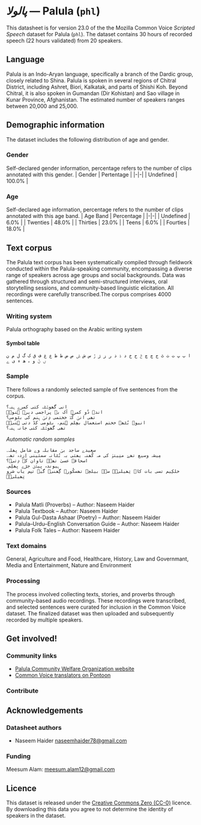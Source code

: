 # *پالولا* &mdash; Palula (`phl`)
This datasheet is for version 23.0 of the the Mozilla Common Voice *Scripted Speech* dataset 
for Palula (`phl`). The dataset contains 30 hours of recorded
speech (22 hours validated) from 20 speakers.

## Language
Palula is an Indo-Aryan language, specifically a branch of the Dardic group, closely related to Shina. Palula is spoken in several regions of Chitral District, including Ashret, Biori, Kalkatak, and parts of Shishi Koh. Beyond Chitral, it is also spoken in Gumandan (Dir Kohistan) and Sao village in Kunar Province, Afghanistan. The estimated number of speakers ranges between 20,000 and 25,000.
<!-- {{LANGUAGE_DESCRIPTION}} -->
<!-- Provide a brief (1-2 paragraph) description of your language -->
<!-- ### Variants -->
<!-- {{VARIANT_DESCRIPTION}} -->
<!-- @ OPTIONAL @ -->
<!-- Describe the variants (MCV variants) of your language -->
<!-- Original Answer: -->
<!-- The dataset comprises a diverse range of linguistic and cultural materials collected from Palula-speaking communities, reflecting the richness of their oral and written traditions. These varieties include: Folk tales, traditional narratives passed down through generations. Cultural and experience stories narratives that document lived experience, seasonal practices, and social customs. Proverbs and Idiomatic Expressions in Palula with Urdu translation. Poetic Texts, Original and traditional poetry composed in Palula with Urdu translation. -->

## Demographic information
The dataset includes the following distribution of age and gender.
<!-- You can get a lot of the information in this section from https://analyzer.cv-toolbox.web.tr/browse -->

### Gender
Self-declared gender information, percentage refers to the number of clips annotated with this gender.
| Gender | Pertentage |
|-|-|
| Undefined | 100.0% |
<!-- {{GENDER_TABLE}} -->
<!-- @ AUTOMATICALLY GENERATED @ -->
<!-- | Gender | Frequency |
|--------|-----------|
| male, masculine | ? |
| undeclared | ? |
| female, feminine | ? | -->

### Age
Self-declared age information, percentage refers to the number of clips annotated with this age band.
| Age Band | Percentage |
|-|-|
| Undefined | 6.0% |
| Twenties | 48.0% |
| Thirties | 23.0% |
| Teens | 6.0% |
| Fourties | 18.0% |
<!-- {{AGE_TABLE}} -->
<!-- @ AUTOMATICALLY GENERATED @ -->
<!-- | Age band | Frequency |
|----------|-----------|
| teens | ? |
| twenties | ? |
| thirties | ? |
| fourties | ? |
| fifties | ? |
   ...if other age ranges are present in your data, add rows... -->

## Text corpus
The Palula text corpus has been systematically compiled through fieldwork conducted within the Palula-speaking community, encompassing a diverse range of speakers across age groups and social backgrounds. Data was gathered through structured and semi-structured interviews, oral storytelling sessions, and community-based linguistic elicitation. All recordings were carefully transcribed.The corpus comprises 4000 sentences.
<!-- {{TEXT_CORPUS_DESCRIPTION}} -->
<!-- @ OPTIONAL @ -->
<!-- An overview of the text corpus, with information such as average length (in characters and words) of validated sentences. -->

### Writing system
Palula orthography based on the Arabic writing system
<!-- {{WRITING_SYSTEM_DESCRIPTION}} -->
<!-- @ OPTIONAL @ -->
<!-- A description of the writing system (or writing systems) used in the text corpus -->

#### Symbol table
```ا ب پ ت ث ٹ ج چ ڇ څ ح خ د ڈ ذ ر ز ژ ڙ س ش ݜ ص ض ط ظ ع غ ف ق ک گ ل م ن ں ݨ و ہ ھ ء ی ے ```
<!-- {{ALPHABET_TABLE}} -->
<!-- @ OPTIONAL @ -->
<!-- If the writing system is alphabetic, you can include the valid alphabet here -->

### Sample
There follows a randomly selected sample of five sentences from the corpus.
```
انی گھوݜٹہ کتی کمرے ہنہ؟
اندہ دُو کمرے آک بہ پراجمی دیرہ ہنوۡ۔
تھی انیۡ کُڈ خختمی دِتیۡ ہِنم کی بٹومی؟
انیوے بُٹھے خختم استعمال بھِلم ہِنم، بٹومی کڈ دتی ہِنیۡ۔
تھی گھوݜٹہ کتی جانہ ہِنہ؟
```

*Automatic random samples*

```
سعیدے ساجد بیۡ مقابلہ وے شامل بِھلہ۔
مِیشہ وسیع تھےۡ منِیتوۡ کی مہ کُھنہ یھئی بہ بُٹانہ سمئینی اِزدہ تھہ۔
اسحاقہ عسیٰ تھےۡ تاوان کے دِتیۡ؟
ہیوندہ بِیڈیۡ جڑے بِھلِم۔
خلکِیم تسی بات کاݨ تِھیلیۡ۔ سےۡ بیلچے تھسکُورہ گِھنیۡ گیہ تںِم یاب شرو تِھیلیۡ۔
```
<!-- {{SENTENCES_SAMPLE}} -->

### Sources
* Palula Matli (Proverbs) – Author: Naseem Haider
* Palula Textbook – Author:  Naseem Haider
* Palula Gul-Dasta Ashaar (Poetry) – Author: Naseem Haider 
* Palula–Urdu–English Conversation Guide – Author: Naseem Haider 
* Palula Folk Tales – Author: Naseem Haider
<!-- {{SOURCES_LIST}} -->
<!-- @ OPTIONAL @ -->
<!-- A list of sentence sources, can be curated to the top-N -->

### Text domains
General, Agriculture and Food, Healthcare, History, Law and Governmant, Media and Entertainment, Nature and Environment
<!-- {{TEXT_DOMAIN_DESCRIPTION}} -->
<!-- @ OPTIONAL @ -->
<!-- What text domains are represented in the corpus? -->

### Processing
The process involved collecting texts, stories, and proverbs through community-based audio recordings. These recordings were transcribed, and selected sentences were curated for inclusion in the Common Voice dataset. The finalized dataset was then uploaded and subsequently recorded by multiple speakers.
<!-- {{PROCESSING_DESCRIPTION}} -->
<!-- @ OPTIONAL @ -->
<!-- How has the text data been processed -->

## Get involved!

### Community links
* [Palula Community Welfare Organization website](https://www.palulacommunity.org)
* [Common Voice translators on Pontoon](https://pontoon.mozilla.org/phl/common-voice/contributors/)
<!-- {{COMMUNITY_LINKS_LIST}} -->
<!-- @ OPTIONAL @ -->
<!-- Links to community chats / fora -->

### Contribute
<!-- {{CONTRIBUTE_LINKS_LIST}} -->
<!-- Here you can include links for how to contribute to the dataset -->

## Acknowledgements

### Datasheet authors
* Naseem Haider <naseemhaider78@gmail.com>
<!-- {{DATASHEET_AUTHORS_LIST}} -->
<!-- A list in the format of: Your Name <email@email.com> -->

### Funding
Meesum Alam: meesum.alam12@gmail.com
<!-- {{FUNDING_DESCRIPTION}} -->
<!-- @ OPTIONAL @ -->
<!-- If you received any funding, you can include the acknowledgement here -->

## Licence
This dataset is released under the [Creative Commons Zero (CC-0)](https://creativecommons.org/public-domain/cc0/) licence. By downloading this data
you agree to not determine the identity of speakers in the dataset.